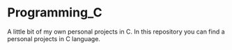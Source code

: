 # Programming_C
A little bit of my own personal projects in C.
In this repository you can find a personal projects in C language.
